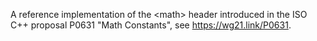A reference implementation of the \<math\> header introduced in the ISO C++ proposal P0631 "Math Constants", see https://wg21.link/P0631.
